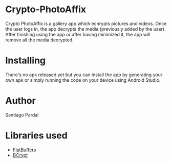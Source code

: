 # Crypto-PhotoAffix
Crypto PhotoAffix is a gallery app which ecnrypts pictures and videos. Once the user logs in, the app decrypts the media (previously added by the user). After finishing using the app or after having minimized it, the app will remove all the media decrypted.

# Installing
There's no apk released yet but you can install the app by generating your own apk or simply running the code on your device using Android Studio.

# Author
Santiago Pardal

# Libraries used
* [FlatBuffers](https://google.github.io/flatbuffers/)
* [BCrypt](https://www.npmjs.com/package/bcrypt)
